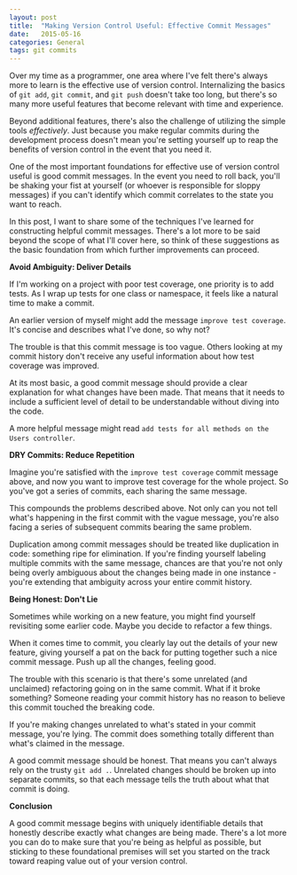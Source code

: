 ```yaml
---
layout: post
title:  "Making Version Control Useful: Effective Commit Messages"
date:   2015-05-16
categories: General
tags: git commits 
--- 
```


Over my time as a programmer, one area where I've felt there's always more to learn is the effective use of version control. Internalizing the basics of `git add`, `git commit`, and `git push` doesn't take too long, but there's so many more useful features that become relevant with time and experience.

Beyond additional features, there's also the challenge of utilizing the simple tools *effectively*. Just because you make regular commits during the development process doesn't mean you're setting yourself up to reap the benefits of version control in the event that you need it.

One of the most important foundations for effective use of version control useful is good commit messages. In the event you need to roll back, you'll be shaking your fist at yourself (or whoever is responsible for sloppy messages) if you can't identify which commit correlates to the state you want to reach.

In this post, I want to share some of the techniques I've learned for constructing helpful commit messages. There's a lot more to be said beyond the scope of what I'll cover here, so think of these suggestions as the basic foundation from which further improvements can proceed.

**Avoid Ambiguity: Deliver Details**

If I'm working on a project with poor test coverage, one priority is to add tests. As I wrap up tests for one class or namespace, it feels like a natural time to make a commit.

An earlier version of myself might add the message `improve test coverage`. It's concise and describes what I've done, so why not?

The trouble is that this commit message is too vague. Others looking at my commit history don't receive any useful information about how test coverage was improved.

At its most basic, a good commit message should provide a clear explanation for what changes have been made. That means that it needs to include a sufficient level of detail to be understandable without diving into the code.

A more helpful message might read `add tests for all methods on the Users controller`.

**DRY Commits: Reduce Repetition**

Imagine you're satisfied with the `improve test coverage` commit message above, and now you want to improve test coverage for the whole project. So you've got a series of commits, each sharing the same message.

This compounds the problems described above. Not only can you not tell what's happening in the first commit with the vague message, you're also facing a series of subsequent commits bearing the same problem.

Duplication among commit messages should be treated like duplication in code: something ripe for elimination. If you're finding yourself labeling multiple commits with the same message, chances are that you're not only being overly ambiguous about the changes being made in one instance - you're extending that ambiguity across your entire commit history.

**Being Honest: Don't Lie**

Sometimes while working on a new feature, you might find yourself revisiting some earlier code. Maybe you decide to refactor a few things.

When it comes time to commit, you clearly lay out the details of your new feature, giving yourself a pat on the back for putting together such a nice commit message. Push up all the changes, feeling good.

The trouble with this scenario is that there's some unrelated (and unclaimed) refactoring going on in the same commit. What if it broke something? Someone reading your commit history has no reason to believe this commit touched the breaking code.

If you're making changes unrelated to what's stated in your commit message, you're lying. The commit does something totally different than what's claimed in the message.

A good commit message should be honest. That means you can't always rely on the trusty `git add .`. Unrelated changes should be broken up into separate commits, so that each message tells the truth about what that commit is doing.

**Conclusion**

A good commit message begins with uniquely identifiable details that honestly describe exactly what changes are being made. There's a lot more you can do to make sure that you're being as helpful as possible, but sticking to these foundational premises will set you started on the track toward reaping value out of your version control.